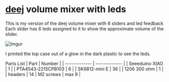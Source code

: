 # [deej](https://github.com/omriharel/deej) volume mixer with leds
This is my version of the deej volume mixer with 6 sliders and led feedback
Each slider has 6 leds assigned to it to show the approximate volume of the slider.

![Imgur](https://i.imgur.com/WZrzhlA.jpg)

I printed the top case out of a glow in the dark plastic to see the leds.

Parts List
| Part  | Number |
| ------------- | ------------- |
| Seeeduino XIAO  | 1  |
| PTA4543-2215CPB103  | 6 |
| SK6812-mini E | 36 |
| 1206 300 ohm | 1 |
| headers | 14 
| M2 screws | max 9 |